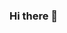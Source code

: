 ### Hi there 👋

<!--
**Lboisgirard/Lboisgirard** is a ✨ _special_ ✨ repository because its `README.md` (this file) appears on your GitHub profile.
# gros titre
## moyen titre
### petit titre
Here are some ideas to get you started:

- 🔭 I’m currently working on ...
- 🌱 I’m currently learning ...
- 👯 I’m looking to collaborate on ...
- 🤔 I’m looking for help with ...
- 💬 Ask me about ...
- 📫 How to reach me: ...
- 😄 Pronouns: ...
- ⚡ Fun fact: ...
-->
